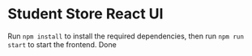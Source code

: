 # Student Store React UI

Run `npm install` to install the required dependencies, then run `npm run start` to start the frontend.
Done
